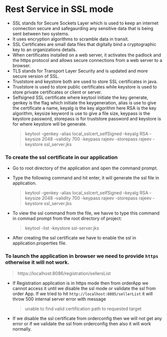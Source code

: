 # Rest Service in SSL mode

* SSL stands for Secure Sockets Layer which is used to keep an internet connection secure and safegaurding any sensitive
  data that is being sent between two systems.
* It uses encryption algorithms to scramble data in transit.
* SSL Certificates are small data files that digitally bind a cryptographic key to an organizations details.
* When certificates installed on a web server, it activates the padlock and the https protocol and allows secure
  connections from a web server to a browser.
* TLS stands for Transport Layer Security and is updated and more secure version of SSL.
* Truststore and keystore both are used to store SSL certificates in java.
* Truststore is used to store public certificates while keystore is used to store private certificates or client or
  server.
* Selfsigned SSL certificate where keytool initiate the key generate, genkey is the flag which initiate the
  keygeneration, alias is use to give the certificate a name, keyalg is the key algorithm here RSA is the key algorithm,
  keysize keyword is use to give a file size, keypass is the keystore password, storepass is for truststore password and
  keystore is for where keystore will be generate.
  > keytool -genkey -alias local_sslcert_selfSigned -keyalg RSA -keysize 2048 -validity 700 -keypass rajeev -storepass rajeev -keystore ssl_server.jks

### To create the ssl certificate in our application

* Go to root directory of the application and open the command prompt.
* Type the following command and hit enter, it will generate the ssl file in application.
  > keytool -genkey -alias local_sslcert_selfSigned -keyalg RSA -keysize 2048 -validity 700 -keypass rajeev -storepass rajeev -keystore ssl_server.jks

* To view the ssl command from the file, we havve to type this command in commad prompt from the root directory of
  project:
  > keytool -list -keystore ssl-server.jks

* After creating the ssl certificate we have to enable the ssl in application.properties file.

### To launch the application in browser we need to provide `https` otherwise it will not work.

  > https://localhost:8086/registration/sellersList

* If Registration application is in https mode then from orderApp we cannot access it until we disable the ssl mode or validate the ssl from order App. If we tried to hit `http://localhost:8085/sellerList` it will throw 500 internal server error with message 
  > unable to find valid certification path to requested target
  
* If we disable the ssl certificate from orderconfig then we will not get any error or if we validate the ssl from orderconfig then also it will work normally.